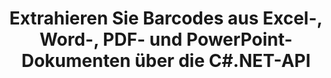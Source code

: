 ---
############################# Static ############################
layout: "auto-gen-gist"
draft: false
path: "de/parser/net/extract/barcode//msg/"
otherformats: DOC DOT DOCX DOCM DOTX DOTM TXT ODT OTT RTF PDF XHTML MHTML MD XML EPUB FB2 CHM XLS XLT XLSX XLSM XLSB XLTX XLTM ODS CSV OTS XLA XLAM PPT PPTX  PPS POT PPSX PPTM POTX PPSM ODP OTP PST OST EML EMLX ONE 

############################# Head ############################
head_title: ".NET-API zum Extrahieren von Barcodes aus PDF, DOCX, PPTX, XLSX, EPUB und mehr "
head_description: "Mit GroupDocs.Parser .NET API können Softwareentwickler Barcodes aus PDF-, DOC-, DOCX-, PPT-, PPTX-, EML-, MSG-, XLS-, XLSX-, CSV-, ODT-, RTF- und EPUB-Dokumenten in .NET-Apps extrahieren."

############################# Header ############################
title: "Extrahieren Sie Barcodes aus Excel-, Word-, PDF- und PowerPoint-Dokumenten über die C#.NET-API"
description: "GroupDocs.Parser .NET API ermöglicht Programmierern das Extrahieren von Barcodes aus PDF-, DOC-, DOCX-, PPT-, PPTX-, EML-, MSG-, XLS-, XLSX-, CSV-, ODT-, RTF- und EPUB-Dokumenten oder Seitenbereichen."

######################### Download Button #######################
button:
    enable: true

############################# About ############################
about:
    enable: true
    title: "So extrahieren Sie Barcodes aus Excel, Word, PDF und anderen Dokumenten über die .NET-API?"
    content: |
       Barcodes sind maschinenlesbare Darstellungen von Ziffern und Zeichen, die weltweit in vielen Zusammenhängen verwendet werden, wie z. B. beim Scannen und Identifizieren von Produkten, bei der Verfolgung von Autoteilen, bei der Bestandsverwaltung und so weiter. GroupDocs.Parser für .NET ist eine leistungsstarke API, die Entwicklern hilft, Lösungen zum Extrahieren von Text, Bildern und Barcodes aus verschiedenen Arten von unterstützten Dokumentenformaten zu entwickeln, wie z. B. PDF, E-Mails, E-Books, Microsoft Office-Formate: Word (DOC, DOCX ), PowerPoint (PPT, PPTX), Excel (XLS, XLSX), E-Mail-Formate (EML, MSG) und viele mehr. Die API hat Unterstützung für mehrere fortschrittliche Funktionen zum Analysieren von Dokumenten, wie z.  

############################# content ############################
steps:
    enable: true
    block:
    - title_left: "So extrahieren Sie Barcodes aus MSG-Dokumenten über C# .NET "
      content_left: |
       GroupDocs.Parser .NET API hilft Softwareentwicklern, Barcodes aus MSG-Dokumenten mühelos zu extrahieren. Das folgende C# .NET-Codebeispiel zeigt, wie Barcodes aus einem MSG-Dokument extrahiert werden. 

      title_right: "Barcode-Extraktion aus Dokumenten"
      content_right: |
        * Erstellen Sie eine Instanz von [Parser](https://apireference.groupdocs.com/parser/net/groupdocs.parser/parser)
        * Überprüfen Sie, ob die Barcode-Extraktion unterstützt wird
        * Rufen Sie die Methode [getBarcodes](https://apireference.groupdocs.com/parser/net/groupdocs.parser/parser/methods/getBarcodes) auf, um alle Barcodes aus dem gesamten Dokument zu extrahieren.
        * Über Barcodes im Dokument iterieren
        * Seitenindex und Barcodewert drucken

      gisthash: "f9329c432da312e75f5f1c3702c02c52"
      gistfile: "barcode_extraction_form_documents.cs"

    - title_left: "Barcode-Extraktion aus der Seite des MSG-Dokuments über .NET"
      content_left: |
       GroupDocs.Parser .NET ermöglicht Softwareprogrammierern das Extrahieren von Barcodes aus der Seite von MSG-Dokumenten. Der folgende C# .NET-Code zeigt, wie die Barcode-Extraktion in einem MSG-Dokument erreicht werden kann. 

      title_right: "Barcodes über C# .NET extrahieren"
      content_right: |
        * Erstellen Sie eine Instanz von [Parser](https://apireference.groupdocs.com/parser/net/groupdocs.parser/parser)
        * Überprüfen Sie das Dokument auf Unterstützung für die Barcode-Extraktion
        * Rufen Sie die Methode [getBarcodes](https://apireference.groupdocs.com/parser/net/groupdocs.parser/parser/methods/getBarcodes) auf, um alle Barcodes aus dem gesamten Dokument zu extrahieren.
        * Iterieren Sie über Seiten und drucken Sie eine Seitenzahl
        * Seitenindex und Barcodewert drucken
     
      gisthash: "80779aaa36b7d11b69c29296cfa73bd1"
      gistfile: "barcodes_extraction_form_documents_page.cs"
      
    - title_left: "Rufen Sie Barcodes aus dem Seitenbereich des MSG-Dokuments über .NET ab"
      content_left: |
       GroupDocs.Parser .NET ist eine leistungsstarke API, die vollständige Unterstützung für die Barcode-Extraktion aus MSG-Dokumenten mit ein paar Zeilen .NET-Code bietet. Das folgende .NET-Codebeispiel zeigt, wie die Barcode-Extraktion aus einem MSG-Dokumentseitenbereich durchgeführt wird.

      title_right: "Barcodes aus MSG Seitenbereich extrahieren "
      content_right: |
        * Erstellen Sie eine Instanz von [Parser](https://apireference.groupdocs.com/parser/net/groupdocs.parser/parser)
        * Überprüfen Sie das Dokument auf Unterstützung für die Barcode-Extraktion
        * Erstellen Sie benutzerdefinierte Optionen, die für die Barcode-Extraktion verwendet werden können
        * Extrahieren Sie Barcodes aus der oberen rechten Ecke einer Seite, indem Sie die Methode [getBarcodes](https://apireference.groupdocs.com/parser/net/groupdocs.parser/parser/methods/getBarcodes) mithilfe von Anpassungsoptionen aufrufen.
        * Seitenindex und Barcodewert drucken
     
      gisthash: "932e868be1c52982f8c2ced2fc4c0640"
      gistfile: "barcodes_extraction_from_documents_page_area.cs"

    - title_left: "System Anforderungen"
      content_left: |
        GroupDocs.Parser .NET-APIs werden auf allen wichtigen Plattformen und Betriebssystemen unterstützt. Eine vollständige Anleitung zu den Systemanforderungen finden Sie unter [Systemanforderungen](hhttps://docs.groupdocs.com/parser/net/system-requirements/). Bevor Sie den folgenden Code ausführen, stellen Sie bitte sicher, dass die folgenden Voraussetzungen auf Ihrem installiert sind System:
        * Betriebssysteme: Microsoft Windows, Linux, MacOS
        * Entwicklungsumgebung: Visual Studio, Xamarin, MonoDevelop usw
        * Frameworks: .NET Framework, .NET Standard, .NET Core, Mono
        * Holen Sie sich die neueste Version der GroupDocs.Parser .NET-APIs von [NuGet](https://www.nuget.org/packages/GroupDocs.parser/)
        
      title_right: "Warum GroupDocs.Parser verwenden"
      content_right: |
        * Unterstützung der Klartextextraktion aus allen unterstützten Dokumenten
        * Dokumente parsen über benutzerdefinierte Vorlagen.
        * Vollständige Unterstützung der strukturierten Textextraktion
        * Textsuche über Schlüsselwörter sowie reguläre Ausdrücke
        * Extrahieren Sie formatierten Text, Metadaten, Bilder, Container und Anhänge.
        * Inhaltsverzeichnis für einige unterstützte Dokumentformate extrahieren.
        * Analysieren Sie Formulardaten aus PDF-Dokumenten.
        * Hyperlinks aus dem Dokument extrahieren

demos:
    enable: true
        

more_formats:
    enable: true


back_to_top:
    enable: true
---